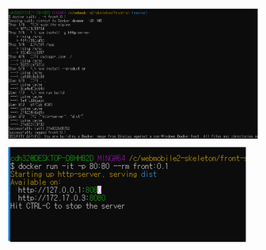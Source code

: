 ![KakaoTalk_20200312_150033641](광주1반최동호_Day04_인프라프로젝트.assets/KakaoTalk_20200312_150033641-1583996757760.png)





![KakaoTalk_20200312_150047766](광주1반최동호_Day04_인프라프로젝트.assets/KakaoTalk_20200312_150047766-1583996760401.png)



